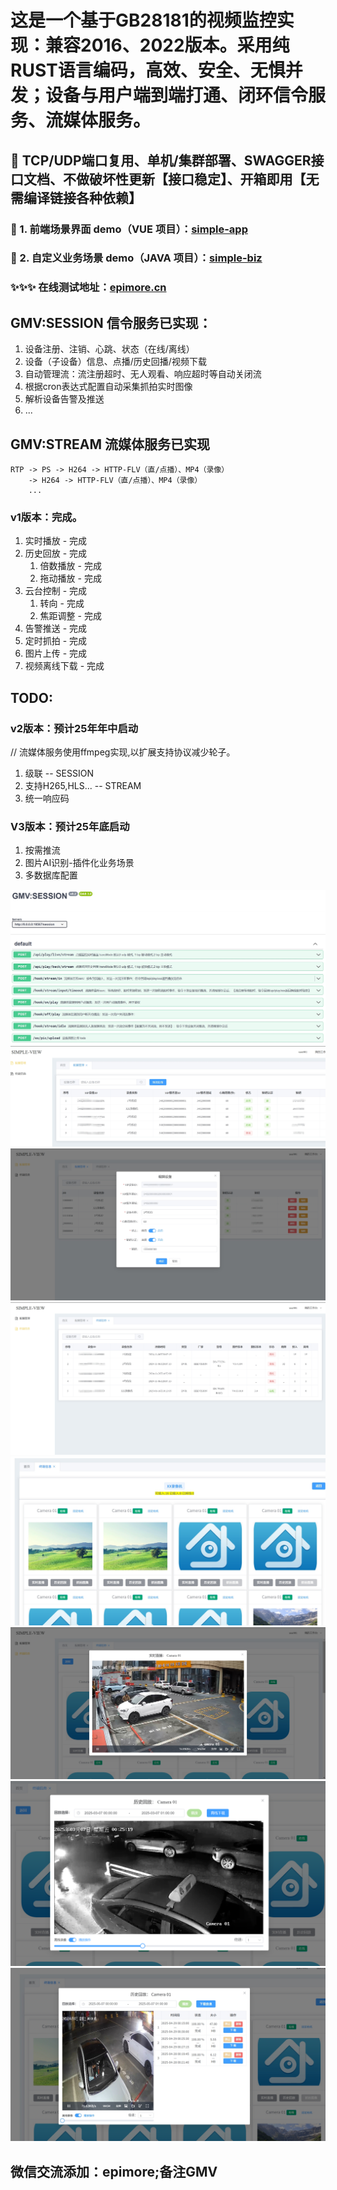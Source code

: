 # 这是一个基于GB28181的视频监控实现：兼容2016、2022版本。采用纯RUST语言编码，高效、安全、无惧并发；设备与用户端到端打通、闭环信令服务、流媒体服务。


## 🌟 TCP/UDP端口复用、单机/集群部署、SWAGGER接口文档、不做破坏性更新【接口稳定】、开箱即用【无需编译链接各种依赖】

### 🔗 1. 前端场景界面 demo（VUE 项目）：[simple-app](https://github.com/epimore/simple-app)
### 🔗 2. 自定义业务场景 demo（JAVA 项目）：[simple-biz](https://github.com/epimore/simple-biz)

### ✨✨✨ 在线测试地址：[epimore.cn](https://epimore.cn)

## GMV:SESSION 信令服务已实现：
1. 设备注册、注销、心跳、状态（在线/离线）
2. 设备（子设备）信息、点播/历史回播/视频下载
3. 自动管理流：流注册超时、无人观看、响应超时等自动关闭流
4. 根据cron表达式配置自动采集抓拍实时图像
5. 解析设备告警及推送
6. ...

## GMV:STREAM 流媒体服务已实现
```text
RTP -> PS -> H264 -> HTTP-FLV（直/点播）、MP4（录像）
    -> H264 -> HTTP-FLV（直/点播）、MP4（录像）
    ...
```

### v1版本：完成。
1. 实时播放 - 完成
2. 历史回放 - 完成
   1. 倍数播放 - 完成
   2. 拖动播放 - 完成
3. 云台控制 - 完成
   1. 转向 - 完成
   2. 焦距调整 - 完成
4. 告警推送 - 完成
5. 定时抓拍 - 完成
6. 图片上传 - 完成
7. 视频离线下载 - 完成

## TODO:
### v2版本：预计25年年中启动
// 流媒体服务使用ffmpeg实现,以扩展支持协议减少轮子。
1. 级联 -- SESSION
2. 支持H265,HLS...  -- STREAM
3. 统一响应码
### V3版本：预计25年底启动
1. 按需推流
2. 图片AI识别-插件化业务场景
3. 多数据库配置

![0](./sources/swagger.png "API文档")
![1](./sources/d_list.png "设备目录")
![2](./sources/d_add.png "设备添加")
![3](./sources/c_list.png "设备目录通道")
![4](./sources/c_d_list.png "通道目录操作")
![5](./sources/c_play.png "通道点播")
![6](./sources/playback.png "历史回放")
![7](./sources/down.png "云端下载")

## 微信交流添加：epimore;备注GMV